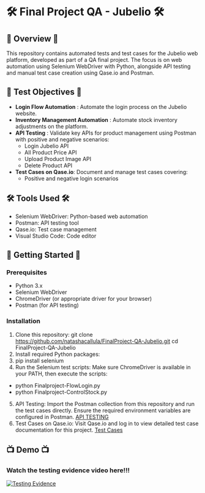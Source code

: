 # 🛠️ Final Project QA - Jubelio 🛠️

## 📖 Overview 📖
This repository contains automated tests and test cases for the Jubelio web platform, developed as part of a QA final project. The focus is on web automation using Selenium WebDriver with Python, alongside API testing and manual test case creation using Qase.io and Postman.

## 🎯 Test Objectives 🎯
- **Login Flow Automation** : Automate the login process on the Jubelio website.
- **Inventory Management Automation** : Automate stock inventory adjustments on the platform.
- **API Testing** : Validate key APIs for product management using Postman with positive and negative scenarios:
  - Login Jubelio API
  - All Product Price API
  - Upload Product Image API
  - Delete Product API
- **Test Cases on Qase.io**: Document and manage test cases covering:
  - Positive and negative login scenarios

## 🛠 Tools Used 🛠
- Selenium WebDriver: Python-based web automation
- Postman: API testing tool
- Qase.io: Test case management
- Visual Studio Code: Code editor

## 🚀 Getting Started 🚀
### Prerequisites
- Python 3.x
- Selenium WebDriver
- ChromeDriver (or appropriate driver for your browser)
- Postman (for API testing)

### Installation
1. Clone this repository: git clone https://github.com/natashacallula/FinalProject-QA-Jubelio.git
   cd FinalProject-QA-Jubelio
2. Install required Python packages:
3. pip install selenium
4. Run the Selenium test scripts: Make sure ChromeDriver is available in your PATH, then execute the scripts:
  - python Finalproject-FlowLogin.py
  - python Finalproject-ControlStock.py
5. API Testing:
Import the Postman collection from this repository and run the test cases directly. Ensure the required environment variables are configured in Postman.
[API TESTING](https://documenter.getpostman.com/view/24794114/2s93zB5Mgj)
6. Test Cases on Qase.io:
Visit Qase.io and log in to view detailed test case documentation for this project.
[Test Cases](https://app.qase.io/public/report/19090335ab8f23cabb66768510f0b04c76a3f94a)

## 📺 Demo 📺
### Watch the testing evidence video here!!!
[![Testing Evidence](https://img.youtube.com/vi/X06qPem5hL0/0.jpg)](https://youtu.be/X06qPem5hL0)
